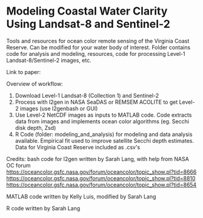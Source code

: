 # Modeling Coastal Water Clarity Using Landsat-8 and Sentinel-2
Tools and resources for ocean color remote sensing of the Virginia Coast Reserve. Can be modified for your water body of interest. Folder contains code for analysis and modeling, resources, code for processing Level-1 Landsat-8/Sentinel-2 images, etc.

Link to paper: 

Overview of workflow:
1. Download Level-1 Landsat-8 (Collection 1) and Sentinel-2
2. Process with l2gen in NASA SeaDAS or REMSEM ACOLITE to get Level-2 images (use l2genbash or GUI)
3. Use Level-2 NetCDF images as inputs to MATLAB code. Code extracts data from images and implements ocean color algorithms (eg. Secchi disk depth, Zsd)
4. R Code (folder: modeling_and_analysis) for modeling and data analysis available. Empirical fit used to improve satellite Secchi depth estimates. Data for Virginia Coast Reserve included as .csv's

Credits:
bash code for l2gen written by Sarah Lang, with help from NASA OC forum
https://oceancolor.gsfc.nasa.gov/forum/oceancolor/topic_show.pl?tid=8666 
https://oceancolor.gsfc.nasa.gov/forum/oceancolor/topic_show.pl?tid=8810 
https://oceancolor.gsfc.nasa.gov/forum/oceancolor/topic_show.pl?tid=8654 

MATLAB code written by Kelly Luis, modified by Sarah Lang

R code written by Sarah Lang
